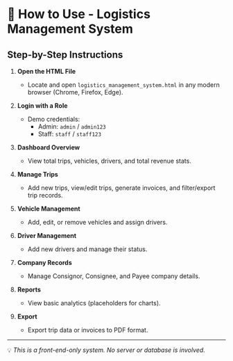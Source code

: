 # 🚚 How to Use - Logistics Management System

## Step-by-Step Instructions

1. **Open the HTML File**  
   - Locate and open `logistics_management_system.html` in any modern browser (Chrome, Firefox, Edge).

2. **Login with a Role**
   - Demo credentials:  
     - Admin: `admin` / `admin123`  
     - Staff: `staff` / `staff123`

3. **Dashboard Overview**
   - View total trips, vehicles, drivers, and total revenue stats.

4. **Manage Trips**
   - Add new trips, view/edit trips, generate invoices, and filter/export trip records.

5. **Vehicle Management**
   - Add, edit, or remove vehicles and assign drivers.

6. **Driver Management**
   - Add new drivers and manage their status.

7. **Company Records**
   - Manage Consignor, Consignee, and Payee company details.

8. **Reports**
   - View basic analytics (placeholders for charts).

9. **Export**
   - Export trip data or invoices to PDF format.

---

💡 *This is a front-end-only system. No server or database is involved.*
